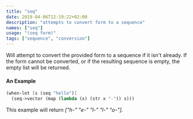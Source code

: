 ```yaml
---
title: "seq"
date: 2019-04-06T12:19:22+02:00
description: "attempts to convert form to a sequence"
names: ["seq"]
usage: "(seq form)"
tags: ["sequence", "conversion"]
---
```


Will attempt to convert the provided form to a sequence if it isn't already. If the form cannot be converted, or if the resulting sequence is empty, the empty list will be returned.

#### An Example

```scheme
(when-let [s (seq "hello")]
  (seq->vector (map (lambda (x) (str x "-")) s)))
```

This example will return _["h-" "e-" "l-" "l-" "o-"]_.
